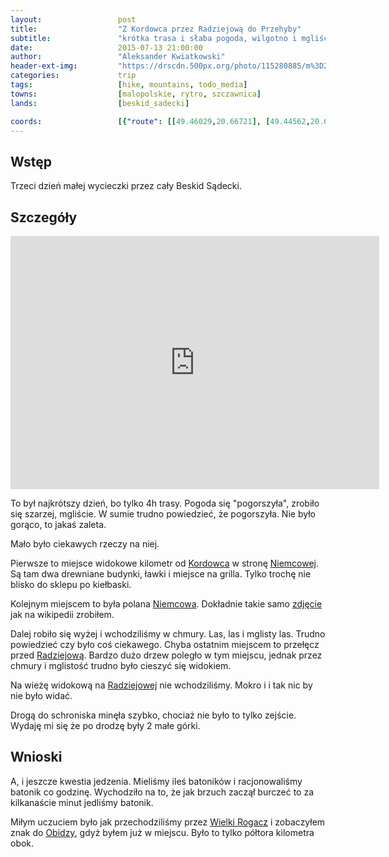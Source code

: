 ```yaml
---
layout:                 post
title:                  "Z Kordowca przez Radziejową do Przehyby"
subtitle:               "krótka trasa i słaba pogoda, wilgotno i mgliście"
date:                   2015-07-13 21:00:00
author:                 "Aleksander Kwiatkowski"
header-ext-img:         "https://drscdn.500px.org/photo/115280885/m%3D2048/6a887062c0757287d1c14a468a40cf79"
categories:             trip
tags:                   [hike, mountains, todo_media]
towns:                  [malopolskie, rytro, szczawnica]
lands:                  [beskid_sadecki]

coords:                 [{"route": [[49.46029,20.66721], [49.44562,20.64687], [49.43820,20.61057], [49.44897,20.60456], [49.45388,20.58164], [49.46537,20.57675], [49.46676,20.55495]], "type": "hike"}]
---
```


[wiki-kordowiec]:       https://pl.wikipedia.org/wiki/Kordowiec
[wiki-niemcowa]:        https://pl.wikipedia.org/wiki/Niemcowa_(polana)
[wiki-niemcowa-f]:      https://pl.wikipedia.org/wiki/Plik:Niemcowa_BS2-3.jpg
[wiki-radziejowa]:      https://pl.wikipedia.org/wiki/Radziejowa
[wiki-wielki-rogacz]:   https://pl.wikipedia.org/wiki/Wielki_Rogacz
[wiki-obidza]:          https://pl.wikipedia.org/wiki/Prze%C5%82%C4%99cz_Obidza

Wstęp
-----

Trzeci dzień małej wycieczki przez cały Beskid Sądecki.

Szczegóły
---------

<iframe height='405' width='590' frameborder='0' allowtransparency='true' scrolling='no' src='http://www.strava.com/activities/346184297/embed/a6f71a71335448ea71f3e7cbc4502063b9366f13'></iframe>

To był najkrótszy dzień, bo tylko 4h trasy. Pogoda się "pogorszyła", zrobiło się szarzej, mgliście. W sumie trudno powiedzieć,
że pogorszyła. Nie było gorąco, to jakaś zaleta.

Mało było ciekawych rzeczy na niej.

Pierwsze to miejsce widokowe kilometr od [Kordowca][wiki-kordowiec] w stronę [Niemcowej][wiki-niemcowa]. Są tam dwa drewniane budynki,
ławki i miejsce na grilla. Tylko trochę nie blisko do sklepu po kiełbaski.

Kolejnym miejscem to była polana [Niemcowa][wiki-niemcowa]. Dokładnie takie samo [zdjęcie][wiki-niemcowa-f] jak na wikipedii zrobiłem.

Dalej robiło się wyżej i wchodziliśmy w chmury. Las, las i mglisty las. Trudno powiedzieć czy było coś ciekawego. Chyba ostatnim
miejscem to przełęcz przed [Radziejową][wiki-radziejowa]. Bardzo dużo drzew poległo w tym miejscu, jednak przez chmury i mglistość
trudno było cieszyć się widokiem.

Na wieżę widokową na [Radziejowej][wiki-radziejowa] nie wchodziliśmy. Mokro i i tak nic by nie było widać.

Drogą do schroniska minęła szybko, chociaż nie było to tylko zejście. Wydaję mi się że po drodzę były 2 małe górki.

Wnioski
-------

A, i jeszcze kwestia jedzenia. Mieliśmy ileś batoników i racjonowaliśmy batonik
co godzinę. Wychodziło na to, że jak brzuch zaczął burczeć to za kilkanaście minut
jedliśmy batonik.

Miłym uczuciem było jak przechodziliśmy przez [Wielki Rogacz][wiki-wielki-rogacz]
i zobaczyłem znak do [Obidzy][wiki-obidza], gdyż byłem już w miejscu. Było
to tylko półtora kilometra obok.
